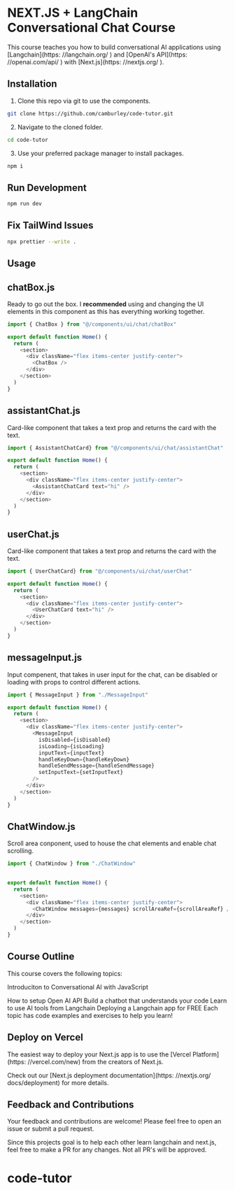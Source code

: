 # NEXT.JS + LangChain Conversational Chat Course

This course teaches you how to build conversational AI applications using [Langchain](https: //langchain.org/ ) and [OpenAI's API](https: //openai.com/api/ ) with [Next.js](https: //nextjs.org/ ).


## Installation

1. Clone this repo via git to use the components.

```bash
git clone https://github.com/camburley/code-tutor.git
```

2. Navigate to the cloned folder.

```bash
cd code-tutor
```

3. Use your preferred package manager to install packages.

```bash
npm i
```

## Run Development

```bash
npm run dev
```

## Fix TailWind Issues

```bash
npx prettier --write .
```



## Usage

## chatBox.js 
Ready to go out the box. I **recommended** using and changing the UI elements in this component as this has everything working together.
```typescript
import { ChatBox } from "@/components/ui/chat/chatBox"

export default function Home() {
  return (
    <section>
      <div className="flex items-center justify-center">
        <ChatBox />
      </div>
    </section>
  )
}
```
## assistantChat.js
Card-like component that takes a text prop and returns the card with the text.
```typescript
import { AssistantChatCard} from "@/components/ui/chat/assistantChat"

export default function Home() {
  return (
    <section>
      <div className="flex items-center justify-center">
        <AssistantChatCard text="hi" />
      </div>
    </section>
  )
}
```
## userChat.js
Card-like component that takes a text prop and returns the card with the text.
```typescript
import { UserChatCard} from "@/components/ui/chat/userChat"

export default function Home() {
  return (
    <section>
      <div className="flex items-center justify-center">
        <UserChatCard text="hi" />
      </div>
    </section>
  )
}
```

## messageInput.js
Input compenent, that takes in user input for the chat, can be disabled or loading with props to control different actions.
```typescript
import { MessageInput } from "./MessageInput"

export default function Home() {
  return (
    <section>
      <div className="flex items-center justify-center">
        <MessageInput
          isDisabled={isDisabled}
          isLoading={isLoading}
          inputText={inputText}
          handleKeyDown={handleKeyDown}
          handleSendMessage={handleSendMessage}
          setInputText={setInputText}
        />
      </div>
    </section>
  )
}
```
## ChatWindow.js
Scroll area conponent, used to house the chat elements and enable chat scrolling.
```typescript
import { ChatWindow } from "./ChatWindow"
     

export default function Home() {
  return (
    <section>
      <div className="flex items-center justify-center">
        <ChatWindow messages={messages} scrollAreaRef={scrollAreaRef} />
      </div>
    </section>
  )
}
```
## Course Outline
This course covers the following topics:

Introduciton to Conversational AI with JavaScript

How to setup Open AI API
Build a chatbot that understands your code
Learn to use AI tools from Langchain
Deploying a Langchain app for FREE
Each topic has code examples and exercises to help you learn!

## Deploy on Vercel
The easiest way to deploy your Next.js app is to use the [Vercel Platform](https: //vercel.com/new) from the creators of Next.js.

Check out our [Next.js deployment documentation](https: //nextjs.org/ docs/deployment) for more details.

## Feedback and Contributions
Your feedback and contributions are welcome! Please feel free to open an issue or submit a pull request.

Since this projects goal is to help each other learn langchain and next.js, feel free to make a PR for any changes. Not all PR's will be approved.

# code-tutor
